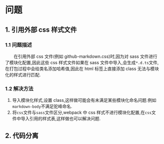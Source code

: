# 问题

## 1. 引用外部 css 样式文件

### 1.1 问题描述

&emsp;&emsp;在引用外部 css 文件(例如 github-markdown.css)时,因为对 sass 文件进行了模块化配置,因此这些 css 样式文件如果在 sass 文件中导入,会生成`*.d.ts`文件,在打包过程中会给类名添加哈希值,因此在 html 标签上直接添加 class 无法与模块化的样式进行匹配.

### 1.2 解决方法

1. 导入模块化样式,设置 class,这样做可能会有未满足某些模块化命名问题.例如`markdown-body`不满足驼峰命名.
2. 将`css`文件与`sass`文件区分,webpack 中 css 样式不进行模块化配置,在`css`文件中导入引用的样式表,这样做也可以解决问题.

## 2. 代码分离
